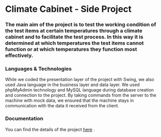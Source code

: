 # Climate Cabinet - Side Project
### The main aim of the project is to test the working condition of the test items at certain temperatures through a climate cabinet and to facilitate the test process. In this way it is determined at which temperatures the test items cannot function or at which temperatures they function most effectively.

### Languages & Technologies 
While we coded the presentation layer of the project with Swing, we also used Java language in the business layer and data layer. We used phpMyAdmin technology and MySQL language during database creation and connection to the project. By taking commands from the server to the machine with mock data, we ensured that the machine stays in communication with the data it received from the client.

### Documentation
You can find the details of the project [here](https://docs.google.com/document/d/1leOeWmwekceLmFI3TwyVO_s3fVmp0byBMvGBQ4ZLqq0/edit?usp=sharing) .
